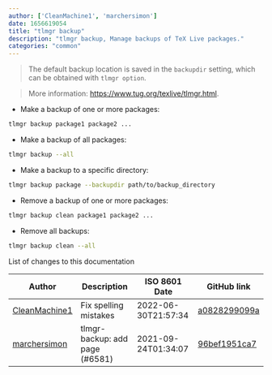 ```yaml
---
author: ['CleanMachine1', 'marchersimon']
date: 1656619054
title: "tlmgr backup"
description: "tlmgr backup, Manage backups of TeX Live packages."
categories: "common"
---
```

> The default backup location is saved in the `backupdir` setting, which can be obtained with `tlmgr option`.

> More information: <https://www.tug.org/texlive/tlmgr.html>.

- Make a backup of one or more packages:

```bash
tlmgr backup package1 package2 ...
```

- Make a backup of all packages:

```bash
tlmgr backup --all
```

- Make a backup to a specific directory:

```bash
tlmgr backup package --backupdir path/to/backup_directory
```

- Remove a backup of one or more packages:

```bash
tlmgr backup clean package1 package2 ...
```

- Remove all backups:

```bash
tlmgr backup clean --all
```
List of changes to this documentation


Author | Description | ISO 8601 Date | GitHub link
------|-----|-----|-----
[CleanMachine1](mailto:78213164+CleanMachine1@users.noreply.github.com) | Fix spelling mistakes | 2022-06-30T21:57:34 | [a0828299099a](https://github.com/tldr-pages/tldr/commit/a0828299099a2224eca625dcf412c341124c5011)
[marchersimon](mailto:50295997+marchersimon@users.noreply.github.com) | tlmgr-backup: add page (#6581) | 2021-09-24T01:34:07 | [96bef1951ca7](https://github.com/tldr-pages/tldr/commit/96bef1951ca7e6ceabb88e487132fd68d2f2e2cc)

